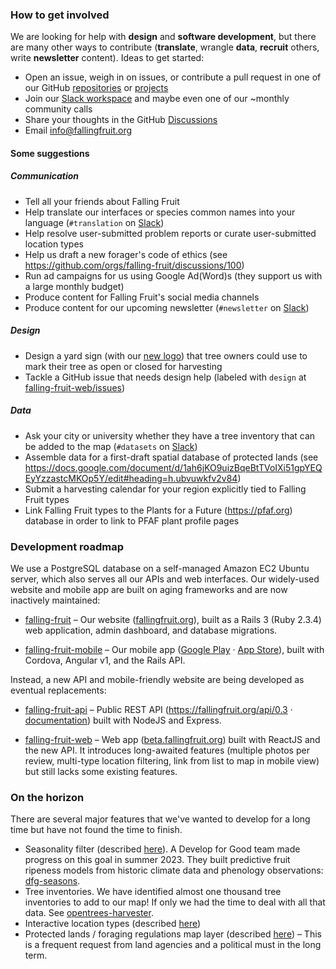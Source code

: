 ### How to get involved

We are looking for help with **design** and **software development**, but there are many other ways to contribute (**translate**, wrangle **data**, **recruit** others, write **newsletter** content). Ideas to get started:

  - Open an issue, weigh in on issues, or contribute a pull request in one of our GitHub [repositories](https://github.com/orgs/falling-fruit/repositories) or [projects](https://github.com/orgs/falling-fruit/projects)
  - Join our [Slack workspace](https://fallingfruit.org/join-slack) and maybe even one of our ~monthly community calls
  - Share your thoughts in the GitHub [Discussions](https://github.com/orgs/falling-fruit/discussions)
  - Email info@fallingfruit.org

#### Some suggestions

##### Communication

  - Tell all your friends about Falling Fruit
  - Help translate our interfaces or species common names into your language (`#translation` on [Slack](https://fallingfruit.org/join-slack))
  - Help resolve user-submitted problem reports or curate user-submitted location types
  - Help us draft a new forager's code of ethics (see https://github.com/orgs/falling-fruit/discussions/100)
  - Run ad campaigns for us using Google Ad(Word)s (they support us with a large monthly budget)
  - Produce content for Falling Fruit's social media channels
  - Produce content for our upcoming newsletter (`#newsletter` on [Slack](https://fallingfruit.org/join-slack))

##### Design

  - Design a yard sign (with our [new logo](https://drive.google.com/drive/u/0/folders/18fKEHaOFF8cJrK0H0fNMK2iQzX9XfV0g)) that tree owners could use to mark their tree as open or closed for harvesting
  - Tackle a GitHub issue that needs design help (labeled with `design` at [falling-fruit-web/issues](https://github.com/falling-fruit/falling-fruit-web/issues?q=is%3Aissue%20state%3Aopen%20label%3Adesign))
  <!--- Design a new sticker (see our [old ones](https://drive.google.com/drive/u/0/folders/18fKEHaOFF8cJrK0H0fNMK2iQzX9XfV0g))-->

##### Data

  - Ask your city or university whether they have a tree inventory that can be added to the map (`#datasets` on [Slack](https://join.slack.com/t/fallingfruit/shared_invite/zt-1oh1paonq-XJ7dBHPapv6uuBTc93~4UA))  
  - Assemble data for a first-draft spatial database of protected lands (see https://docs.google.com/document/d/1ah6jKO9uizBqeBtTVoIXi51gpYEQEyYzzastcMKOp5Y/edit#heading=h.ubvuwkfv2v84)
  - Submit a harvesting calendar for your region explicitly tied to Falling Fruit types
  - Link Falling Fruit types to the Plants for a Future (https://pfaf.org) database in order to link to PFAF plant profile pages

### Development roadmap

We use a PostgreSQL database on a self-managed Amazon EC2 Ubuntu server, which also serves all our APIs and web interfaces. Our widely-used website and mobile app are built on aging frameworks and are now inactively maintained:

  - [falling-fruit](https://github.com/falling-fruit/falling-fruit) – Our website ([fallingfruit.org](https://fallingfruit.org)), built as a Rails 3 (Ruby 2.3.4) web application, admin dashboard, and database migrations.

  - [falling-fruit-mobile](https://github.com/falling-fruit/falling-fruit-mobile) – Our mobile app ([Google Play](https://play.google.com/store/apps/details?id=uh.fallingfruit.app) · [App Store](https://apps.apple.com/us/app/falling-fruit/id380859409)), built with Cordova, Angular v1, and the Rails API.

Instead, a new API and mobile-friendly website are being developed as eventual replacements:

  - [falling-fruit-api](https://github.com/falling-fruit/falling-fruit-api) – Public REST API (https://fallingfruit.org/api/0.3 · [documentation](https://petstore.swagger.io/?url=https://raw.githubusercontent.com/falling-fruit/falling-fruit-api/main/docs/openapi.yml)) built with NodeJS and Express.

  - [falling-fruit-web](https://github.com/falling-fruit/falling-fruit-web) – Web app ([beta.fallingfruit.org](https://beta.fallingfruit.org)) built with ReactJS and the new API. It introduces long-awaited features (multiple photos per review, multi-type location filtering, link from list to map in mobile view) but still lacks some existing features.


### On the horizon

There are several major features that we've wanted to develop for a long time but have not found the time to finish.

  - Seasonality filter (described [here](https://docs.google.com/document/d/1ah6jKO9uizBqeBtTVoIXi51gpYEQEyYzzastcMKOp5Y/edit#heading=h.1hnrl61rsxes)). A Develop for Good team made progress on this goal in summer 2023. They built predictive fruit ripeness models from historic climate data and phenology observations: [dfg-seasons](https://github.com/falling-fruit/dfg-seasons).
  - Tree inventories. We have identified almost one thousand tree inventories to add to our map! If only we had the time to deal with all that data. See [opentrees-harvester](https://github.com/ezwelty/opentrees-harvester).
  - Interactive location types (described [here](https://docs.google.com/document/d/1ah6jKO9uizBqeBtTVoIXi51gpYEQEyYzzastcMKOp5Y/edit#heading=h.cbt21puyoh05))
  - Protected lands / foraging regulations map layer (described [here](https://docs.google.com/document/d/1ah6jKO9uizBqeBtTVoIXi51gpYEQEyYzzastcMKOp5Y/edit#heading=h.ubvuwkfv2v84)) – This is a frequent request from land agencies and a political must in the long term.
  
